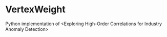 # VertexWeight
Python implementation of &lt;Exploring High-Order Correlations for Industry Anomaly Detection>
